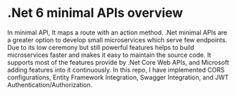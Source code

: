 # .Net 6 minimal APIs overview
In minimal API, It maps a route with an action method. .Net minimal APIs are a greater option to develop small microservices which serve few endpoints. Due to its low ceremony but still powerful features helps to build microservices faster and makes it easy to maintain the source code. It supports most of the features provide by .Net Core Web APIs, and Microsoft adding features into it continuously. In this repo, I have implemented CORS configurations, Entity Framework Integration, Swagger Integration, and JWT Authentication/Authorization.
